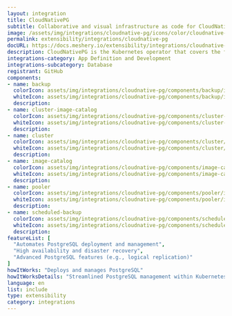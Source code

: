 ```yaml
---
layout: integration
title: CloudNativePG
subtitle: Collaborative and visual infrastructure as code for CloudNativePG
image: /assets/img/integrations/cloudnative-pg/icons/color/cloudnative-pg-color.svg
permalink: extensibility/integrations/cloudnative-pg
docURL: https://docs.meshery.io/extensibility/integrations/cloudnative-pg
description: CloudNativePG is the Kubernetes operator that covers the full lifecycle of a highly available PostgreSQL database cluster with a primary/standby architecture, using native streaming replication.
integrations-category: App Definition and Development
integrations-subcategory: Database
registrant: GitHub
components: 
- name: backup
  colorIcon: assets/img/integrations/cloudnative-pg/components/backup/icons/color/backup-color.svg
  whiteIcon: assets/img/integrations/cloudnative-pg/components/backup/icons/white/backup-white.svg
  description: 
- name: cluster-image-catalog
  colorIcon: assets/img/integrations/cloudnative-pg/components/cluster-image-catalog/icons/color/cluster-image-catalog-color.svg
  whiteIcon: assets/img/integrations/cloudnative-pg/components/cluster-image-catalog/icons/white/cluster-image-catalog-white.svg
  description: 
- name: cluster
  colorIcon: assets/img/integrations/cloudnative-pg/components/cluster/icons/color/cluster-color.svg
  whiteIcon: assets/img/integrations/cloudnative-pg/components/cluster/icons/white/cluster-white.svg
  description: 
- name: image-catalog
  colorIcon: assets/img/integrations/cloudnative-pg/components/image-catalog/icons/color/image-catalog-color.svg
  whiteIcon: assets/img/integrations/cloudnative-pg/components/image-catalog/icons/white/image-catalog-white.svg
  description: 
- name: pooler
  colorIcon: assets/img/integrations/cloudnative-pg/components/pooler/icons/color/pooler-color.svg
  whiteIcon: assets/img/integrations/cloudnative-pg/components/pooler/icons/white/pooler-white.svg
  description: 
- name: scheduled-backup
  colorIcon: assets/img/integrations/cloudnative-pg/components/scheduled-backup/icons/color/scheduled-backup-color.svg
  whiteIcon: assets/img/integrations/cloudnative-pg/components/scheduled-backup/icons/white/scheduled-backup-white.svg
  description: 
featureList: [
  "Automates PostgreSQL deployment and management",
  "High availability and disaster recovery",
  "Advanced PostgreSQL features (e.g., logical replication)"
]
howItWorks: "Deploys and manages PostgreSQL"
howItWorksDetails: "Streamlined PostgreSQL management within Kubernetes"
language: en
list: include
type: extensibility
category: integrations
---
```

